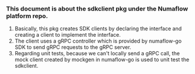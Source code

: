 ### This document is about the sdkclient pkg under the Numaflow platform repo.

1. Basically, this pkg creates SDK clients by declaring the interface and creating a client to implement the interface.
2. The client uses a gRPC controller which is provided by numaflow-go SDK to send gRPC requests to the gRPC server.
3. Regarding unit tests, because we can't locally send a gRPC call, the mock client created by mockgen in numaflow-go is used to unit test the sdkclient.

